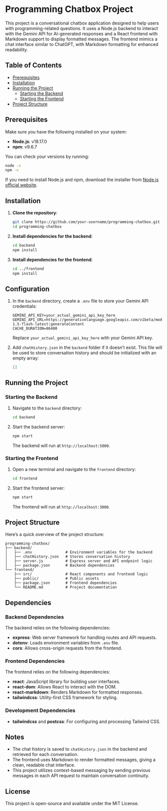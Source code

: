 # Programming Chatbox Project

This project is a conversational chatbox application designed to help users with programming-related questions. It uses a Node.js backend to interact with the Gemini API for AI-generated responses and a React frontend with Markdown support to display formatted messages. The frontend mimics a chat interface similar to ChatGPT, with Markdown formatting for enhanced readability.

## Table of Contents

- [Prerequisites](#prerequisites)
- [Installation](#installation)
- [Running the Project](#running-the-project)
  - [Starting the Backend](#starting-the-backend)
  - [Starting the Frontend](#starting-the-frontend)
- [Project Structure](#project-structure)

## Prerequisites

Make sure you have the following installed on your system:

- **Node.js**: v18.17.0
- **npm**: v9.6.7

You can check your versions by running:

```bash
node -v
npm -v
```

If you need to install Node.js and npm, download the installer from [Node.js official website](https://nodejs.org/).

## Installation

1. **Clone the repository**:

   ```bash
   git clone https://github.com/your-username/programming-chatbox.git
   cd programming-chatbox
   ```

2. **Install dependencies for the backend**:

   ```bash
   cd backend
   npm install
   ```

3. **Install dependencies for the frontend**:

   ```bash
   cd ../frontend
   npm install
   ```

## Configuration

1. In the `backend` directory, create a `.env` file to store your Gemini API credentials:

   ```plaintext
   GEMINI_API_KEY=your_actual_gemini_api_key_here
   GEMINI_API_URL=https://generativelanguage.googleapis.com/v1beta/models/gemini-1.5-flash-latest:generateContent
   CACHE_DURATION=86400
   ```

   Replace `your_actual_gemini_api_key_here` with your Gemini API key.

2. Add `chatHistory.json` in the `backend` folder if it doesn’t exist. This file will be used to store conversation history and should be initialized with an empty array:

   ```json
   []
   ```

## Running the Project

### Starting the Backend

1. Navigate to the `backend` directory:

   ```bash
   cd backend
   ```

2. Start the backend server:

   ```bash
   npm start
   ```

   The backend will run at `http://localhost:5000`.

### Starting the Frontend

1. Open a new terminal and navigate to the `frontend` directory:

   ```bash
   cd frontend
   ```

2. Start the frontend server:

   ```bash
   npm start
   ```

   The frontend will run at `http://localhost:3000`.

## Project Structure

Here’s a quick overview of the project structure:

```
programming-chatbox/
├── backend/
│   ├── .env               # Environment variables for the backend
│   ├── chatHistory.json   # Stores conversation history
│   ├── server.js          # Express server and API endpoint logic
│   ├── package.json       # Backend dependencies
└── frontend/
    ├── src/               # React components and frontend logic
    ├── public/            # Public assets
    ├── package.json       # Frontend dependencies
    └── README.md          # Project documentation
```

## Dependencies

### Backend Dependencies

The backend relies on the following dependencies:

- **express**: Web server framework for handling routes and API requests.
- **dotenv**: Loads environment variables from `.env` file.
- **cors**: Allows cross-origin requests from the frontend.

### Frontend Dependencies

The frontend relies on the following dependencies:

- **react**: JavaScript library for building user interfaces.
- **react-dom**: Allows React to interact with the DOM.
- **react-markdown**: Renders Markdown for formatted responses.
- **tailwindcss**: Utility-first CSS framework for styling.

### Development Dependencies

- **tailwindcss** and **postcss**: For configuring and processing Tailwind CSS.

## Notes

- The chat history is saved to `chatHistory.json` in the backend and retrieved for each conversation.
- The frontend uses Markdown to render formatted messages, giving a clean, readable chat interface.
- This project utilizes context-based messaging by sending previous messages in each API request to maintain conversation continuity.

## License

This project is open-source and available under the MIT License.